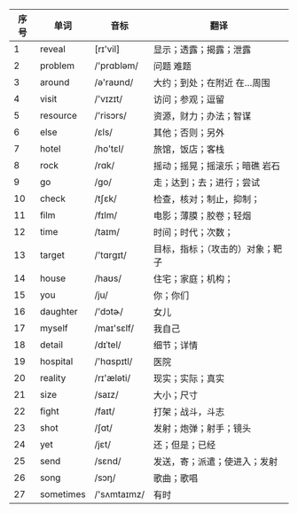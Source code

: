 | 序号 | 单词      | 音标        | 翻译                             |
| ---- | --------- | ----------- | -------------------------------- |
| 1    | reveal    | [rɪ'vil]    | 显示；透露；揭露；泄露           |
| 2    | problem   | /'prɑbləm/  | 问题   难题                      |
| 3    | around    | /ə'raʊnd/   | 大约；到处；在附近 在…周围       |
| 4    | visit     | /'vɪzɪt/    | 访问；参观；逗留                 |
| 5    | resource  | /'risɔrs/   | 资源，财力；办法；智谋           |
| 6    | else      | /ɛls/       | 其他；否则；另外                 |
| 7    | hotel     | /ho'tɛl/    | 旅馆，饭店；客栈                 |
| 8    | rock      | /rɑk/       | 摇动；摇晃；摇滚乐；暗礁  岩石   |
| 9    | go        | /go/        | 走；达到；去；进行；尝试         |
| 10   | check     | /tʃɛk/      | 检查，核对；制止，抑制；         |
| 11   | film      | /fɪlm/      | 电影；薄膜；胶卷；轻烟           |
| 12   | time      | /taɪm/      | 时间；时代；次数；               |
| 13   | target    | /'tɑrɡɪt/   | 目标，指标；（攻击的）对象；靶子 |
| 14   | house     | /haʊs/      | 住宅；家庭；机构；               |
| 15   | you       | /ju/        | 你；你们                         |
| 16   | daughter  | /'dɔtɚ/     | 女儿                             |
| 17   | myself    | /maɪ'sɛlf/  | 我自己                           |
| 18   | detail    | /dɪˈtel/    | 细节；详情                       |
| 19   | hospital  | /'hɑspɪtl/  | 医院                             |
| 20   | reality   | /rɪ'æləti/  | 现实；实际；真实                 |
| 21   | size      | /saɪz/      | 大小；尺寸                       |
| 22   | fight     | /faɪt/      | 打架；战斗，斗志                 |
| 23   | shot      | /ʃɑt/       | 发射；炮弹；射手；镜头           |
| 24   | yet       | /jɛt/       | 还；但是；已经                   |
| 25   | send      | /sɛnd/      | 发送，寄；派遣；使进入；发射     |
| 26   | song      | /sɔŋ/       | 歌曲；歌唱                       |
| 27   | sometimes | /'sʌmtaɪmz/ | 有时                                 |
